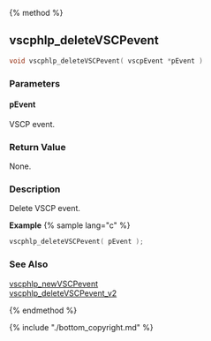 
{% method %}
## vscphlp_deleteVSCPevent

```c
void vscphlp_deleteVSCPevent( vscpEvent *pEvent )
```

### Parameters

#### pEvent
VSCP event.


### Return Value
None.

### Description
Delete VSCP event. 

**Example** {% sample lang="c" %}

```c
vscphlp_deleteVSCPevent( pEvent );
```

### See Also
[vscphlp_newVSCPevent](vscphlp_newvscpevent.md)  
[vscphlp_deleteVSCPevent_v2](vscphlp_deletevscpevent_v2.md)

{% endmethod %}

{% include "./bottom_copyright.md" %}
